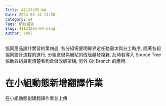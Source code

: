 ```yaml
---
Title: 41123205-W4
Date: 2024-03-14 11:20
Category: w4
Tags: 網誌編寫
Slug: 41123205-W4-blog
Author: kmol
---
```


協同產品設計實習的第四週, 各分組需要明確界定任務需求與分工時序, 隨著各組協同設計流程的進行, 分組倉儲與網站的改版越發複雜, 此時若導入 Source Tree 協助各組員更清楚看到倉儲改版架構, 另外 Git Branch 的應用.

<!-- PELICAN_END_SUMMARY -->

# 在小組動態新增翻譯作業
在小組動態創建翻譯作業並上傳